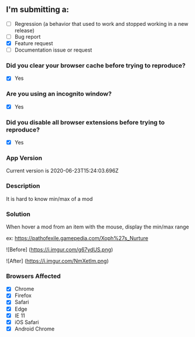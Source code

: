 ## I'm submitting a:
- [ ] Regression (a behavior that used to work and stopped working in a new release)
- [ ] Bug report  
- [x] Feature request
- [ ] Documentation issue or request

### Did you clear your browser cache before trying to reproduce?
- [x] Yes

### Are you using an incognito window?
- [x] Yes

### Did you disable all browser extensions before trying to reproduce?
- [x] Yes

### App Version
Current version is 2020-06-23T15:24:03.696Z

### Description

It is hard to know min/max of a mod

### Solution

When hover a mod from an item with the mouse, display the min/max range

ex: https://pathofexile.gamepedia.com/Xoph%27s_Nurture

![Before] (https://i.imgur.com/g67ydUS.png)

![After] (https://i.imgur.com/NmXetlm.png)



### Browsers Affected
<!-- Check all that apply -->
- [x] Chrome
- [x] Firefox
- [x] Safari
- [x] Edge
- [x] IE 11
- [x] iOS Safari
- [x] Android Chrome
